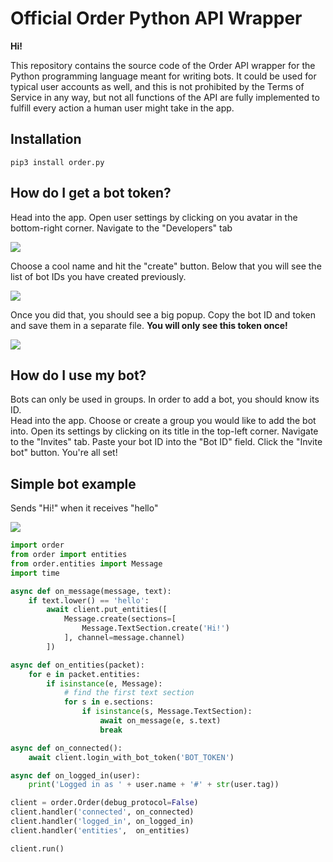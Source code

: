 # Official Order Python API Wrapper
**Hi!**

This repository contains the source code of the Order API wrapper for the Python programming language meant for writing bots. It could be used for typical user accounts as well, and this is not prohibited by the Terms of Service in any way, but not all functions of the API are fully implemented to fulfill every action a human user might take in the app.

## Installation
`pip3 install order.py`

## How do I get a bot token?
Head into the app. Open user settings by clicking on you avatar in the bottom-right corner. Navigate to the "Developers" tab

![](promo/settings.png)

Choose a cool name and hit the "create" button. Below that you will see the list of bot IDs you have created previously.

![](promo/creation.png)

Once you did that, you should see a big popup. Copy the bot ID and token and save them in a separate file. **You will only see this token once!**

![](promo/created.png)

## How do I use my bot?
Bots can only be used in groups. In order to add a bot, you should know its ID.\
Head into the app. Choose or create a group you would like to add the bot into. Open its settings by clicking on its title in the top-left corner. Navigate to the "Invites" tab. Paste your bot ID into the "Bot ID" field. Click the "Invite bot" button. You're all set!

## Simple bot example
Sends "Hi!" when it receives "hello"

![](promo/promo.png)
```py
import order
from order import entities
from order.entities import Message
import time

async def on_message(message, text):
    if text.lower() == 'hello':
        await client.put_entities([
            Message.create(sections=[
                Message.TextSection.create('Hi!')
            ], channel=message.channel)
        ])

async def on_entities(packet):
    for e in packet.entities:
        if isinstance(e, Message):
            # find the first text section
            for s in e.sections:
                if isinstance(s, Message.TextSection):
                    await on_message(e, s.text)
                    break

async def on_connected():
    await client.login_with_bot_token('BOT_TOKEN')

async def on_logged_in(user):
    print('Logged in as ' + user.name + '#' + str(user.tag))

client = order.Order(debug_protocol=False)
client.handler('connected', on_connected)
client.handler('logged_in', on_logged_in)
client.handler('entities',  on_entities)

client.run()
```